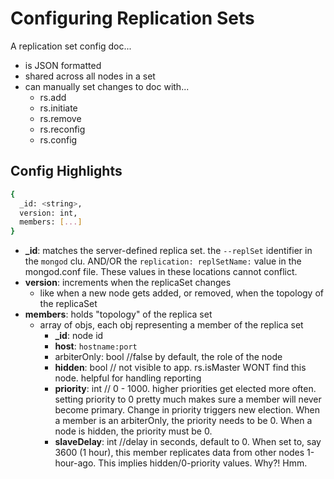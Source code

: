 # Configuring Replication Sets
A replication set config doc...
- is JSON formatted
- shared across all nodes in a set
- can manually set changes to doc with...
  - rs.add
  - rs.initiate
  - rs.remove
  - rs.reconfig
  - rs.config

## Config Highlights
```bash
{
  _id: <string>,
  version: int,
  members: [...]
}
```
- **_id**: matches the server-defined replica set. the `--replSet` identifier in the `mongod` clu. AND/OR the `replication: replSetName:` value in the mongod.conf file. These values in these locations cannot conflict. 
- **version**: increments when the replicaSet changes
  - like when a new node gets added, or removed, when the topology of the replicaSet
- **members**: holds "topology" of the replica set
  - array of objs, each obj representing a member of the replica set
    - **\_id**: node id
    - **host**: `hostname:port`
    - arbiterOnly: bool //false by default, the role of the node
    - **hidden**: bool // not visible to app. rs.isMaster WONT find this node. helpful for handling reporting
    - **priority**: int // 0 - 1000. higher priorities get elected more often. setting priority to 0 pretty much makes sure a member will never become primary. Change in priority triggers new election. When a member is an arbiterOnly, the priority needs to be 0. When a node is hidden, the priority must be 0.
    - **slaveDelay**: int //delay in seconds, default to 0. When set to, say 3600 (1 hour), this member replicates data from other nodes 1-hour-ago. This implies hidden/0-priority values. Why?! Hmm.


